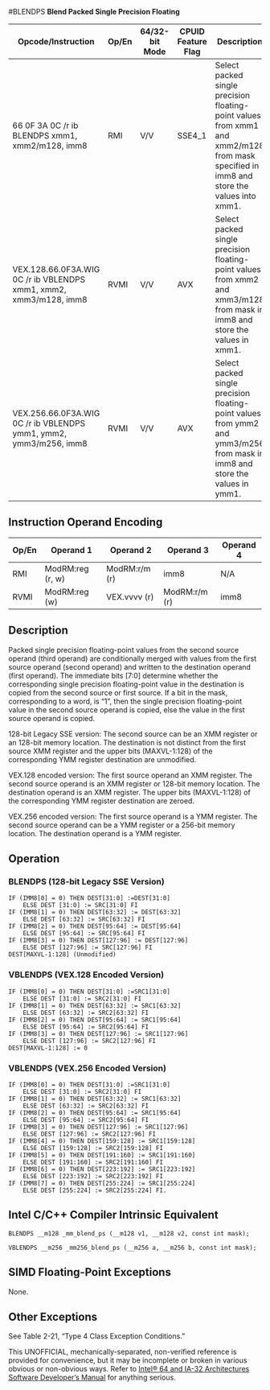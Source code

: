 #BLENDPS
**Blend Packed Single Precision Floating**

| Opcode/Instruction                                                | Op/En | 64/32-bit Mode | CPUID Feature Flag | Description                                                                                                                              |
| ----------------------------------------------------------------- | ----- | -------------- | ------------------ | ---------------------------------------------------------------------------------------------------------------------------------------- |
| 66 0F 3A 0C /r ib BLENDPS xmm1, xmm2/m128, imm8                   | RMI   | V/V            | SSE4_1             | Select packed single precision floating-point values from xmm1 and xmm2/m128 from mask specified in imm8 and store the values into xmm1. |
| VEX.128.66.0F3A.WIG 0C /r ib VBLENDPS xmm1, xmm2, xmm3/m128, imm8 | RVMI  | V/V            | AVX                | Select packed single precision floating-point values from xmm2 and xmm3/m128 from mask in imm8 and store the values in xmm1.             |
| VEX.256.66.0F3A.WIG 0C /r ib VBLENDPS ymm1, ymm2, ymm3/m256, imm8 | RVMI  | V/V            | AVX                | Select packed single precision floating-point values from ymm2 and ymm3/m256 from mask in imm8 and store the values in ymm1.             |

## Instruction Operand Encoding

| Op/En | Operand 1        | Operand 2     | Operand 3     | Operand 4 |
| ----- | ---------------- | ------------- | ------------- | --------- |
| RMI   | ModRM:reg (r, w) | ModRM:r/m (r) | imm8          | N/A       |
| RVMI  | ModRM:reg (w)    | VEX.vvvv (r)  | ModRM:r/m (r) | imm8      |

## Description

Packed single precision floating-point values from the second source operand (third operand) are conditionally merged with values from the first source operand (second operand) and written to the destination operand (first operand). The immediate bits [7:0] determine whether the corresponding single precision floating-point value in the destination is copied from the second source or first source. If a bit in the mask, corresponding to a word, is “1”, then the single precision floating-point value in the second source operand is copied, else the value in the first source operand is copied.

128-bit Legacy SSE version: The second source can be an XMM register or an 128-bit memory location. The destination is not distinct from the first source XMM register and the upper bits (MAXVL-1:128) of the corresponding YMM register destination are unmodified.

VEX.128 encoded version: The first source operand an XMM register. The second source operand is an XMM register or 128-bit memory location. The destination operand is an XMM register. The upper bits (MAXVL-1:128) of the corresponding YMM register destination are zeroed.

VEX.256 encoded version: The first source operand is a YMM register. The second source operand can be a YMM register or a 256-bit memory location. The destination operand is a YMM register.

## Operation

### BLENDPS (128-bit Legacy SSE Version)

```
IF (IMM8[0] = 0) THEN DEST[31:0] :=DEST[31:0]
    ELSE DEST [31:0] := SRC[31:0] FI
IF (IMM8[1] = 0) THEN DEST[63:32] := DEST[63:32]
    ELSE DEST [63:32] := SRC[63:32] FI
IF (IMM8[2] = 0) THEN DEST[95:64] := DEST[95:64]
    ELSE DEST [95:64] := SRC[95:64] FI
IF (IMM8[3] = 0) THEN DEST[127:96] := DEST[127:96]
    ELSE DEST [127:96] := SRC[127:96] FI
DEST[MAXVL-1:128] (Unmodified)

```

### VBLENDPS (VEX.128 Encoded Version)

```
IF (IMM8[0] = 0) THEN DEST[31:0] :=SRC1[31:0]
    ELSE DEST [31:0] := SRC2[31:0] FI
IF (IMM8[1] = 0) THEN DEST[63:32] := SRC1[63:32]
    ELSE DEST [63:32] := SRC2[63:32] FI
IF (IMM8[2] = 0) THEN DEST[95:64] := SRC1[95:64]
    ELSE DEST [95:64] := SRC2[95:64] FI
IF (IMM8[3] = 0) THEN DEST[127:96] := SRC1[127:96]
    ELSE DEST [127:96] := SRC2[127:96] FI
DEST[MAXVL-1:128] := 0

```

### VBLENDPS (VEX.256 Encoded Version)

```
IF (IMM8[0] = 0) THEN DEST[31:0] :=SRC1[31:0]
    ELSE DEST [31:0] := SRC2[31:0] FI
IF (IMM8[1] = 0) THEN DEST[63:32] := SRC1[63:32]
    ELSE DEST [63:32] := SRC2[63:32] FI
IF (IMM8[2] = 0) THEN DEST[95:64] := SRC1[95:64]
    ELSE DEST [95:64] := SRC2[95:64] FI
IF (IMM8[3] = 0) THEN DEST[127:96] := SRC1[127:96]
    ELSE DEST [127:96] := SRC2[127:96] FI
IF (IMM8[4] = 0) THEN DEST[159:128] := SRC1[159:128]
    ELSE DEST [159:128] := SRC2[159:128] FI
IF (IMM8[5] = 0) THEN DEST[191:160] := SRC1[191:160]
    ELSE DEST [191:160] := SRC2[191:160] FI
IF (IMM8[6] = 0) THEN DEST[223:192] := SRC1[223:192]
    ELSE DEST [223:192] := SRC2[223:192] FI
IF (IMM8[7] = 0) THEN DEST[255:224] := SRC1[255:224]
    ELSE DEST [255:224] := SRC2[255:224] FI.

```

## Intel C/C++ Compiler Intrinsic Equivalent

```
BLENDPS __m128 _mm_blend_ps (__m128 v1, __m128 v2, const int mask);

```

```
VBLENDPS __m256 _mm256_blend_ps (__m256 a, __m256 b, const int mask);

```

## SIMD Floating-Point Exceptions

None.

## Other Exceptions

See Table 2-21, “Type 4 Class Exception Conditions.”

This UNOFFICIAL, mechanically-separated, non-verified reference is provided for convenience, but it may be
incomplete or broken in various obvious or non-obvious
ways. Refer to [Intel® 64 and IA-32 Architectures Software Developer’s Manual](https://software.intel.com/en-us/download/intel-64-and-ia-32-architectures-sdm-combined-volumes-1-2a-2b-2c-2d-3a-3b-3c-3d-and-4) for anything serious.
